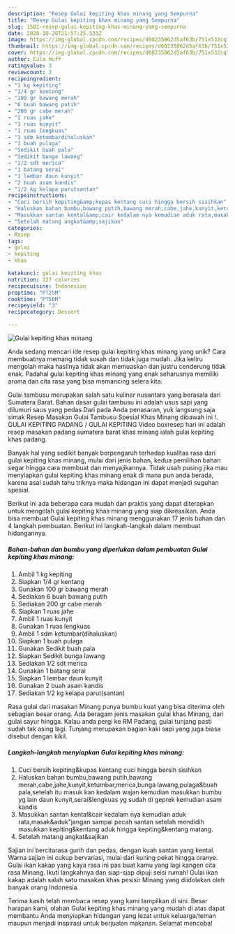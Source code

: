 ```yaml
---
description: "Resep Gulai kepiting khas minang yang Sempurna"
title: "Resep Gulai kepiting khas minang yang Sempurna"
slug: 1581-resep-gulai-kepiting-khas-minang-yang-sempurna
date: 2020-10-20T21:57:25.533Z
image: https://img-global.cpcdn.com/recipes/d60235862d5af63b/751x532cq70/gulai-kepiting-khas-minang-foto-resep-utama.jpg
thumbnail: https://img-global.cpcdn.com/recipes/d60235862d5af63b/751x532cq70/gulai-kepiting-khas-minang-foto-resep-utama.jpg
cover: https://img-global.cpcdn.com/recipes/d60235862d5af63b/751x532cq70/gulai-kepiting-khas-minang-foto-resep-utama.jpg
author: Eula Huff
ratingvalue: 3
reviewcount: 3
recipeingredient:
- "1 kg kepiting"
- "1/4 gr kentang"
- "100 gr bawang merah"
- "6 buah bawang putih"
- "200 gr cabe merah"
- "1 ruas jahe"
- "1 ruas kunyit"
- "1 ruas lengkuas"
- "1 sdm ketumbardihaluskan"
- "1 buah pulaga"
- "Sedikit buah pala"
- "Sedikit bunga lawang"
- "1/2 sdt merica"
- "1 batang serai"
- "1 lembar daun kunyit"
- "2 buah asam kandis"
- "1/2 kg kelapa parutsantan"
recipeinstructions:
- "Cuci bersih kepiting&amp;kupas kentang cuci hingga bersih sisihkan"
- "Haluskan bahan bumbu,bawang putih,bawang merah,cabe,jahe,kunyit,ketumbar,merica,bunga lawang,pulaga&amp;buah pala,setelah itu masuk kan kedalam wajan kemudian masukkan bumbu yg lain daun kunyit,serai&amp;lengkuas yg sudah di geprek kemudian asam kandis"
- "Masukkan santan kental&amp;cair kedalam nya kemudian aduk rata,masak&amp;aduk&#34;jangan sampai pecah santan setelah mendidih masukkan kepiting&amp;kentang aduk hingga kepiting&amp;kentang matang."
- "Setelah matang angkat&amp;sajikan"
categories:
- Resep
tags:
- gulai
- kepiting
- khas

katakunci: gulai kepiting khas 
nutrition: 227 calories
recipecuisine: Indonesian
preptime: "PT25M"
cooktime: "PT50M"
recipeyield: "3"
recipecategory: Dessert

---
```



![Gulai kepiting khas minang](https://img-global.cpcdn.com/recipes/d60235862d5af63b/751x532cq70/gulai-kepiting-khas-minang-foto-resep-utama.jpg)

Anda sedang mencari ide resep gulai kepiting khas minang yang unik? Cara membuatnya memang tidak susah dan tidak juga mudah. Jika keliru mengolah maka hasilnya tidak akan memuaskan dan justru cenderung tidak enak. Padahal gulai kepiting khas minang yang enak seharusnya memiliki aroma dan cita rasa yang bisa memancing selera kita.

Gulai tambusu merupakan salah satu kuliner nusantara yang berasala dari Sumatera Barat. Bahan dasar gulai tambusu ini adalah usus sapi yang dilumuri saus yang pedas Dari pada Anda penasaran, yuk langsung saja simak Resep Masakan Gulai Tambusu Spesial Khas Minang dibawah ini !. GULAI KEPITING PADANG / GULAI KEPITING Video boxresep hari ini adalah resep masakan padang sumatera barat khas minang ialah gulai kepiting khas padang.

Banyak hal yang sedikit banyak berpengaruh terhadap kualitas rasa dari gulai kepiting khas minang, mulai dari jenis bahan, kedua pemilihan bahan segar hingga cara membuat dan menyajikannya. Tidak usah pusing jika mau menyiapkan gulai kepiting khas minang enak di mana pun anda berada, karena asal sudah tahu triknya maka hidangan ini dapat menjadi suguhan spesial.


Berikut ini ada beberapa cara mudah dan praktis yang dapat diterapkan untuk mengolah gulai kepiting khas minang yang siap dikreasikan. Anda bisa membuat Gulai kepiting khas minang menggunakan 17 jenis bahan dan 4 langkah pembuatan. Berikut ini langkah-langkah dalam membuat hidangannya.

<!--inarticleads1-->

##### Bahan-bahan dan bumbu yang diperlukan dalam pembuatan Gulai kepiting khas minang:

1. Ambil 1 kg kepiting
1. Siapkan 1/4 gr kentang
1. Gunakan 100 gr bawang merah
1. Sediakan 6 buah bawang putih
1. Sediakan 200 gr cabe merah
1. Siapkan 1 ruas jahe
1. Ambil 1 ruas kunyit
1. Gunakan 1 ruas lengkuas
1. Ambil 1 sdm ketumbar(dihaluskan)
1. Siapkan 1 buah pulaga
1. Gunakan Sedikit buah pala
1. Siapkan Sedikit bunga lawang
1. Sediakan 1/2 sdt merica
1. Gunakan 1 batang serai
1. Siapkan 1 lembar daun kunyit
1. Gunakan 2 buah asam kandis
1. Sediakan 1/2 kg kelapa parut(santan)


Rasa gulai dari masakan Minang punya bumbu kuat yang bisa diterima oleh sebagian besar orang. Ada beragam jenis masakan gulai khas Minang, dari gulai sayur hingga. Kalau anda pergi ke RM Padang, gulai tunjang pasti sudah tak asing lagi. Tunjang merupakan bagian kaki sapi yang juga biasa disebut dengan kikil. 

<!--inarticleads2-->

##### Langkah-langkah menyiapkan Gulai kepiting khas minang:

1. Cuci bersih kepiting&amp;kupas kentang cuci hingga bersih sisihkan
1. Haluskan bahan bumbu,bawang putih,bawang merah,cabe,jahe,kunyit,ketumbar,merica,bunga lawang,pulaga&amp;buah pala,setelah itu masuk kan kedalam wajan kemudian masukkan bumbu yg lain daun kunyit,serai&amp;lengkuas yg sudah di geprek kemudian asam kandis
1. Masukkan santan kental&amp;cair kedalam nya kemudian aduk rata,masak&amp;aduk&#34;jangan sampai pecah santan setelah mendidih masukkan kepiting&amp;kentang aduk hingga kepiting&amp;kentang matang.
1. Setelah matang angkat&amp;sajikan


Sajian ini bercitarasa gurih dan pedas, dengan kuah santan yang kental. Warna sajian ini cukup bervariasi, mulai dari kuning pekat hingga oranye. Gulai ikan kakap yang kaya rasa ini pas buat kamu yang lagi kangen cita rasa Minang. Ikuti langkahnya dan siap-siap dipuji seisi rumah! Gulai ikan kakap adalah salah satu masakan khas pesisir Minang yang diidolakan oleh banyak orang Indonesia. 

Terima kasih telah membaca resep yang kami tampilkan di sini. Besar harapan kami, olahan Gulai kepiting khas minang yang mudah di atas dapat membantu Anda menyiapkan hidangan yang lezat untuk keluarga/teman maupun menjadi inspirasi untuk berjualan makanan. Selamat mencoba!
